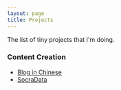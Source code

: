 ```yaml
---
layout: page
title: Projects
---
```


The list of tiny projects that I'm doing. 

### Content Creation
- <a href="https://www.liwuqiong.com/blog_zh" target="_blank">Blog in Chinese</a>
- <a href="https://www.socradata.com" target="_blank">SocraData</a>